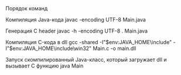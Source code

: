 Порядок команд

Компиляция Java-кода
javac -encoding UTF-8 Main.java

Генерация C header
javac -h -encoding UTF-8 . Main.java

Компиляция C-кода в dll
gcc -shared -I"$env:JAVA_HOME\include" -I"$env:JAVA_HOME\include\win32" Main.c -o main.dll

Запуск скомпилированный Java-класс, который загружает dll и вызывает C функцию
java Main
